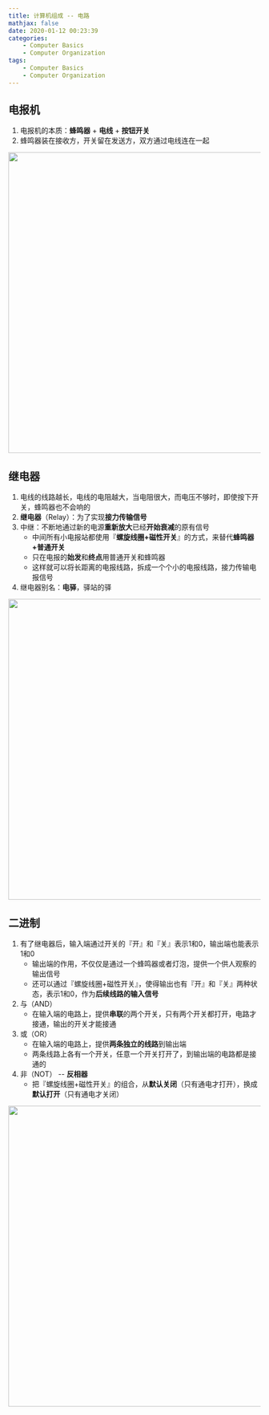 ```yaml
---
title: 计算机组成 -- 电路
mathjax: false
date: 2020-01-12 00:23:39
categories:
    - Computer Basics
    - Computer Organization
tags:
    - Computer Basics
    - Computer Organization
---
```


## 电报机
1. 电报机的本质：**蜂鸣器** + **电线** + **按钮开关**
2. 蜂鸣器装在接收方，开关留在发送方，双方通过电线连在一起

<img src="https://computer-composition-1253868755.cos.ap-guangzhou.myqcloud.com/computer-organization-circuit-telegraph.jpg" width=600/>

<!-- more -->

## 继电器
1. 电线的线路越长，电线的电阻越大，当电阻很大，而电压不够时，即使按下开关，蜂鸣器也不会响的
2. **继电器**（Relay）：为了实现**接力传输信号**
3. 中继：不断地通过新的电源**重新放大**已经**开始衰减**的原有信号
    - 中间所有小电报站都使用『**螺旋线圈+磁性开关**』的方式，来替代**蜂鸣器+普通开关**
    - 只在电报的**始发**和**终点**用普通开关和蜂鸣器
    - 这样就可以将长距离的电报线路，拆成一个个小的电报线路，接力传输电报信号
4. 继电器别名：**电驿**，驿站的驿

<img src="https://computer-composition-1253868755.cos.ap-guangzhou.myqcloud.com/computer-organization-circuit-relay.jpg" width=600/>

## 二进制
1. 有了继电器后，输入端通过开关的『开』和『关』表示1和0，输出端也能表示1和0
    - 输出端的作用，不仅仅是通过一个蜂鸣器或者灯泡，提供一个供人观察的输出信号
    - 还可以通过『螺旋线圈+磁性开关』，使得输出也有『开』和『关』两种状态，表示1和0，作为**后续线路的输入信号**
2. 与（AND）
    - 在输入端的电路上，提供**串联**的两个开关，只有两个开关都打开，电路才接通，输出的开关才能接通
3. 或（OR）
    - 在输入端的电路上，提供**两条独立的线路**到输出端
    - 两条线路上各有一个开关，任意一个开关打开了，到输出端的电路都是接通的
4. 非（NOT） -- **反相器**
    - 把『螺旋线圈+磁性开关』的组合，从**默认关闭**（只有通电才打开），换成**默认打开**（只有通电才关闭）

<img src="https://computer-composition-1253868755.cos.ap-guangzhou.myqcloud.com/computer-organization-circuit-inverter.jpg" width=600/>